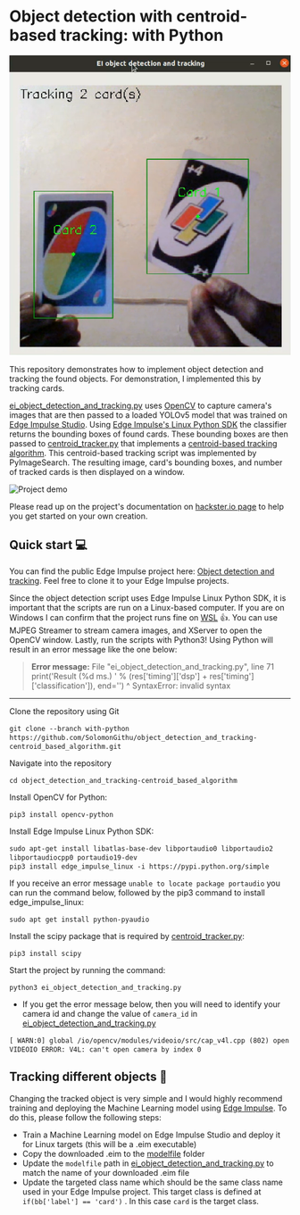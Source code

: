 # Object detection with centroid-based tracking: with Python

![Cover image](media/cover_image.png)

This repository demonstrates how to implement object detection and tracking the found objects. For demonstration, I implemented this by tracking cards. 

[ei_object_detection_and_tracking.py](ei_object_detection_and_tracking.py) uses [OpenCV](https://opencv.org/) to capture camera's images that are then passed to a loaded YOLOv5 model that was trained on [Edge Impulse Studio](https://edgeimpulse.com/). Using [Edge Impulse's Linux Python SDK](https://docs.edgeimpulse.com/docs/edge-impulse-for-linux/linux-python-sdk) the classifier returns the bounding boxes of found cards. These bounding boxes are then passed to [centroid_tracker.py](centroid_tracker.py) that implements a [centroid-based tracking algorithm](https://pyimagesearch.com/2018/07/23/simple-object-tracking-with-opencv/). This centroid-based tracking script was implemented by PyImageSearch. The resulting image, card's bounding boxes, and number of tracked cards is then displayed on a window.

![Project demo](media/object_detection_and_tracking_GIF.gif)

Please read up on the project's documentation on [hackster.io page](https://www.hackster.io/sologithu/object-detection-with-centroid-based-tracking-8b10e0) to help you get started on your own creation.

## Quick start :computer:

You can find the public Edge Impulse project here: [Object detection and tracking](https://studio.edgeimpulse.com/public/250177/latest). Feel free to clone it to your Edge Impulse projects.

Since the object detection script uses Edge Impulse Linux Python SDK, it is important that the scripts are run on a Linux-based computer. If you are on Windows I can confirm that the project runs fine on [WSL](https://learn.microsoft.com/en-us/windows/wsl/install) :thumbsup:. You can use MJPEG Streamer to stream camera images, and XServer to open the OpenCV window. Lastly, run the scripts with Python3! Using Python will result in an error message like the one below:

> **Error message:**   File "ei_object_detection_and_tracking.py", line 71
    print('Result (%d ms.) ' % (res['timing']['dsp'] + res['timing']['classification']), end='')
                                                                                            ^
SyntaxError: invalid syntax

___

Clone the repository using Git
```
git clone --branch with-python https://github.com/SolomonGithu/object_detection_and_tracking-centroid_based_algorithm.git
```

Navigate into the repository
```
cd object_detection_and_tracking-centroid_based_algorithm
```

Install OpenCV for Python:
```
pip3 install opencv-python
```

Install Edge Impulse Linux Python SDK:
```
sudo apt-get install libatlas-base-dev libportaudio0 libportaudio2 libportaudiocpp0 portaudio19-dev
pip3 install edge_impulse_linux -i https://pypi.python.org/simple
```

If you receive an error message ```unable to locate package portaudio``` you can run the command below, followed by the pip3 command to install edge_impulse_linux:
```
sudo apt get install python-pyaudio
```

Install the scipy package that is required by [centroid_tracker.py](centroid_tracker.py):
```
pip3 install scipy
```

Start the project by running the command:
```
python3 ei_object_detection_and_tracking.py
``` 

- If you get the error message below, then you will need to identify your camera id and change the value of  ```camera_id``` in [ei_object_detection_and_tracking.py](ei_object_detection_and_tracking.py)

```
[ WARN:0] global /io/opencv/modules/videoio/src/cap_v4l.cpp (802) open VIDEOIO ERROR: V4L: can't open camera by index 0
```

## Tracking different objects :rocket:

Changing the tracked object is very simple and I would highly recommend training and deploying the Machine Learning model using [Edge Impulse](https://edgeimpulse.com/). To do this, please follow the following steps:

- Train a Machine Learning model on Edge Impulse Studio and deploy it for Linux targets (this will be a .eim executable)
- Copy the downloaded .eim to the [modelfile](modelfile) folder
- Update the ```modelfile``` path in [ei_object_detection_and_tracking.py](ei_object_detection_and_tracking.py) to match the name of your downloaded .eim file
- Update the targeted class name which should be the same class name used in your Edge Impulse project. This target class is defined at ```if(bb['label'] == 'card')``` . In this case ```card``` is the target class.



